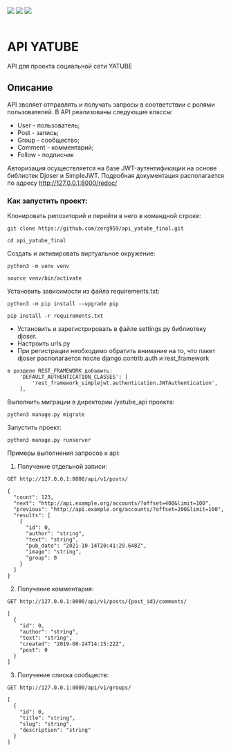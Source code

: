![](https://img.shields.io/badge/Python-3.8-blue) 
![](https://img.shields.io/badge/Django-2.2.16-green)
![](https://img.shields.io/badge/DjangoRestFramework-3.12.4-red)
<br><br>

# API YATUBE
API для проекта социальной сети YATUBE
## Описание
API зволяет отправлять и получать запросы в соответствии с ролями пользователей.
В API реализованы следующие классы:
- User - пользователь;
- Post - запись;
- Group - сообщество;
- Comment - комментарий;
- Follow - подписчик

Авторизация осуществляется на базе JWT-аутентификации на основе библиотек Djoser и SimpleJWT.
Подробная документация располагается по адресу http://127.0.0.1:8000/redoc/



### Как запустить проект:

Клонировать репозиторий и перейти в него в командной строке:

```
git clone https://github.com/zerg959/api_yatube_final.git
```

```
cd api_yatube_final
```

Cоздать и активировать виртуальное окружение:

```
python3 -m venv venv
```

```
source venv/bin/activate
```

Установить зависимости из файла requirements.txt:

```
python3 -m pip install --upgrade pip
```

```
pip install -r requirements.txt
```
- Установить и зарегистрировать в файле settings.py библиотеку djoser.</br>
- Настроить urls.py </br>
- При регистрации необходимо обратить внимание на то, что пакет djoser располагается после
django.contrib.auth и rest_framework

```
в разделе REST_FRAMEWORK добавить:
    'DEFAULT_AUTHENTICATION_CLASSES': [
        'rest_framework_simplejwt.authentication.JWTAuthentication',
    ],
```
Выполнить миграции в директории /yatube_api проекта:

```
python3 manage.py migrate
```

Запустить проект:

```
python3 manage.py runserver
```
Примеры выполнения запросов к api:

1. Получение отдельной записи:
```
GET http://127.0.0.1:8000/api/v1/posts/

```
```
{
  "count": 123,
  "next": "http://api.example.org/accounts/?offset=400&limit=100",
  "previous": "http://api.example.org/accounts/?offset=200&limit=100",
  "results": [
    {
      "id": 0,
      "author": "string",
      "text": "string",
      "pub_date": "2021-10-14T20:41:29.648Z",
      "image": "string",
      "group": 0
    }
  ]
}
```
2. Получение комментария:

```
GET http://127.0.0.1:8000/api/v1/posts/{post_id}/comments/
```
```
[
  {
    "id": 0,
    "author": "string",
    "text": "string",
    "created": "2019-08-24T14:15:22Z",
    "post": 0
  }
]
```
3. Получение списка сообществ:
```
GET http://127.0.0.1:8000/api/v1/groups/
```
```
[
  {
    "id": 0,
    "title": "string",
    "slug": "string",
    "description": "string"
  }
]
```
